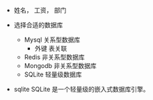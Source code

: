 - 姓名， 工资， 部门

- 选择合适的数据库
  - Mysql 关系型数据库
    - 外键 表关联
  - Redis 非关系型数据库
  - Mongodb 非关系型数据库
  - SQLite 轻量级数据库

- sqlite 
SQLite 是一个轻量级的嵌入式数据库引擎。
